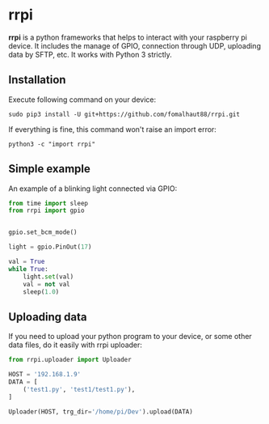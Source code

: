 # rrpi

**rrpi** is a python frameworks that helps to interact with your raspberry pi device.
It includes the manage of GPIO, connection through UDP, uploading data by SFTP, etc.
It works with Python 3 strictly.


## Installation

Execute following command on your device:

```
sudo pip3 install -U git+https://github.com/fomalhaut88/rrpi.git
```

If everything is fine, this command won't raise an import error:

```
python3 -c "import rrpi"
```


## Simple example

An example of a blinking light connected via GPIO:

```python
from time import sleep
from rrpi import gpio


gpio.set_bcm_mode()

light = gpio.PinOut(17)

val = True
while True:
    light.set(val)
    val = not val
    sleep(1.0)
```


## Uploading data

If you need to upload your python program to your device, or some other data files, do it easily with rrpi uploader:

```python
from rrpi.uploader import Uploader

HOST = '192.168.1.9'
DATA = [
    ('test1.py', 'test1/test1.py'),
]

Uploader(HOST, trg_dir='/home/pi/Dev').upload(DATA)
```
